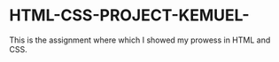 # HTML-CSS-PROJECT-KEMUEL-
This is the assignment where which I showed my prowess in HTML and CSS. 
